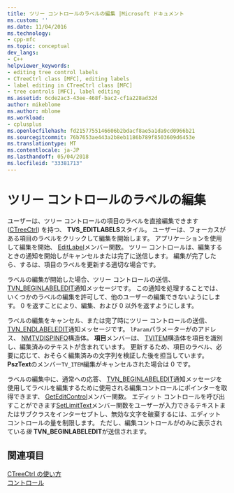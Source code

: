 ```yaml
---
title: ツリー コントロールのラベルの編集 |Microsoft ドキュメント
ms.custom: ''
ms.date: 11/04/2016
ms.technology:
- cpp-mfc
ms.topic: conceptual
dev_langs:
- C++
helpviewer_keywords:
- editing tree control labels
- CTreeCtrl class [MFC], editing labels
- label editing in CTreeCtrl class [MFC]
- tree controls [MFC], label editing
ms.assetid: 6cde2ac3-43ee-468f-bac2-cf1a228ad32d
author: mikeblome
ms.author: mblome
ms.workload:
- cplusplus
ms.openlocfilehash: fd2157755146606b2bdacf8ae5a1da9cd0966b21
ms.sourcegitcommit: 76b7653ae443a2b8eb1186b789f8503609d6453e
ms.translationtype: MT
ms.contentlocale: ja-JP
ms.lasthandoff: 05/04/2018
ms.locfileid: "33381713"
---
```

# <a name="tree-control-label-editing"></a>ツリー コントロールのラベルの編集
ユーザーは、ツリー コントロールの項目のラベルを直接編集できます ([CTreeCtrl](../mfc/reference/ctreectrl-class.md)) を持つ、 **TVS_EDITLABELS**スタイル。 ユーザーは、フォーカスがある項目のラベルをクリックして編集を開始します。 アプリケーションを使用して編集を開始、 [EditLabel](../mfc/reference/ctreectrl-class.md#editlabel)メンバー関数。 ツリー コントロールは、編集するときの通知を開始しがキャンセルまたは完了に送信します。 編集が完了したら、するは、項目のラベルを更新する適切な場合です。  
  
 ラベルの編集が開始した場合、ツリー コントロールの送信、 [TVN_BEGINLABELEDIT](http://msdn.microsoft.com/library/windows/desktop/bb773506)通知メッセージです。 この通知を処理することでは、いくつかのラベルの編集を許可して、他のユーザーの編集できないようにします。 0 を返すことにより、編集、および 0 以外を返すようにします。  
  
 ラベルの編集をキャンセル、または完了時にツリー コントロールの送信、 [TVN_ENDLABELEDIT](http://msdn.microsoft.com/library/windows/desktop/bb773515)通知メッセージです。 `lParam`パラメーターがのアドレス、 [NMTVDISPINFO](http://msdn.microsoft.com/library/windows/desktop/bb773418)構造体。 **項目**メンバーは、 [TVITEM](http://msdn.microsoft.com/library/windows/desktop/bb773456)構造体を項目を識別し、編集済みのテキストが含まれています。 更新するため、項目のラベル、必要に応じて、おそらく編集済みの文字列を検証した後を担当しています。 **PszText**のメンバー`TV_ITEM`編集がキャンセルされた場合は 0 です。  
  
 ラベルの編集中に、通常への応答、 [TVN_BEGINLABELEDIT](http://msdn.microsoft.com/library/windows/desktop/bb773506)通知メッセージを使用してラベルを編集するために使用される編集コントロールにポインターを取得できます、 [GetEditControl](../mfc/reference/ctreectrl-class.md#geteditcontrol)メンバー関数。 エディット コントロールを呼び出すことができます[SetLimitText](../mfc/reference/cedit-class.md#setlimittext)メンバー関数をユーザーが入力できるテキストまたはサブクラスをインターセプトし、無効な文字を破棄するには、エディット コントロールの量を制限します。 ただし、編集コントロールがのみに表示されている*後* **TVN_BEGINLABELEDIT**が送信されます。  
  
## <a name="see-also"></a>関連項目  
 [CTreeCtrl の使い方](../mfc/using-ctreectrl.md)   
 [コントロール](../mfc/controls-mfc.md)

